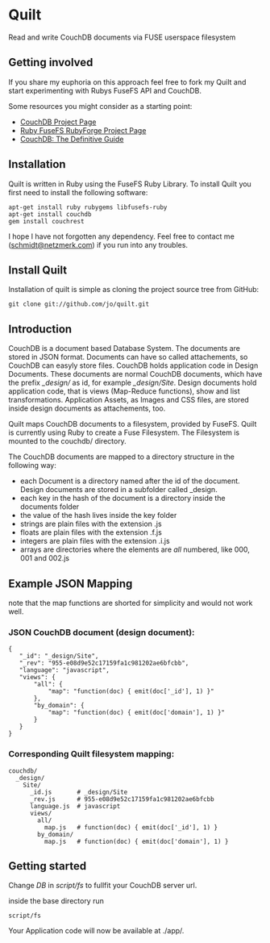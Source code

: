 Quilt
=====

Read and write CouchDB documents via FUSE userspace filesystem


Getting involved
----------------

If you share my euphoria on this approach feel free to fork my Quilt and start experimenting with Rubys FuseFS API and CouchDB.


Some resources you might consider as a starting point:

* [CouchDB Project Page](http://couchdb.apache.org/)
* [Ruby FuseFS RubyForge Project Page](http://rubyforge.org/projects/fusefs/)
* [CouchDB: The Definitive Guide](http://books.couchdb.org/relax/)



Installation
------------

Quilt is written in Ruby using the FuseFS Ruby Library.
To install Quilt you first need to install the following software:

    apt-get install ruby rubygems libfusefs-ruby
    apt-get install couchdb
    gem install couchrest

I hope I have not forgotten any dependency. Feel free to contact me (schmidt@netzmerk.com) if you run into any troubles.


Install Quilt
-------------

Installation of quilt is simple as cloning the project source tree from GitHub:

    git clone git://github.com/jo/quilt.git




Introduction
------------

CouchDB is a document based Database System. The documents are stored in JSON format. Documents can have so called attachements, so CouchDB can easyly store files.
CouchDB holds application code in Design Documents. These documents are normal CouchDB documents, which have the prefix *\_design/* as id, for example *\_design/Site*.
Design documents hold application code, that is views (Map-Reduce functions), show and list transformations.
Application Assets, as Images and CSS files, are stored inside design documents as attachements, too.

Quilt maps CouchDB documents to a filesystem, provided by FuseFS.
Quilt is currently using Ruby to create a Fuse Filesystem. The Filesystem is mounted to the couchdb/ directory.

The CouchDB documents are mapped to a directory structure in the following way:

* each Document is a directory named after the id of the document. Design documents are stored in a subfolder called _design.
* each key in the hash of the document is a directory inside the documents folder
* the value of the hash lives inside the key folder
* strings are plain files with the extension .js
* floats are plain files with the extension .f.js
* integers are plain files with the extension .i.js
* arrays are directories where the elements are *all* numbered, like 000, 001 and 002.js



Example JSON Mapping
--------------------

note that the map functions are shorted for simplicity and would not work well.

### JSON CouchDB document (design document):

    {
       "_id": "_design/Site",
       "_rev": "955-e08d9e52c17159fa1c981202ae6bfcbb",
       "language": "javascript",
       "views": {
           "all": {
               "map": "function(doc) { emit(doc['_id'], 1) }"
           },
           "by_domain": {
               "map": "function(doc) { emit(doc['domain'], 1) }"
           }
       }
    }


### Corresponding Quilt filesystem mapping:

    couchdb/
      _design/
        Site/
          _id.js       # _design/Site
          _rev.js      # 955-e08d9e52c17159fa1c981202ae6bfcbb
          language.js  # javascript
          views/
            all/
              map.js   # function(doc) { emit(doc['_id'], 1) }
            by_domain/
              map.js   # function(doc) { emit(doc['domain'], 1) }



Getting started
---------------

Change *DB* in *script/fs* to fullfit your CouchDB server url.

inside the base directory run

    script/fs


Your Application code will now be available at ./app/<CouchDB server url>.


